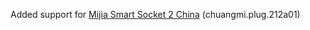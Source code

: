 Added support for [Mijia Smart Socket 2 China](https://github.com/sergey-brutsky/mi-home/wiki/Mijia-Smart-Socket-2-China-(ZNCZ07CM)) (chuangmi.plug.212a01)